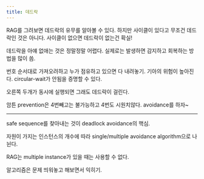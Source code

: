 ```yaml
---
title: 데드락
---
```


RAG를 그려보면 데드락의 유무를 알아볼 수 있다. 하지만 사이클이 있다고 무조건 데드락인 것은 아니다. 사이클이 없으면 데드락이 없는건 확실!

데드락을 아얘 없애는 것은 정말정말 어렵다. 실제로는 발생하면 감지하고 회복하는 방법을 많이 씀. 

번호 순서대로 가져오려하고 누가 점유하고 있으면 다 내려놓기. 기아의 위험이 높아진다. circular-wait가 안됨을 증명할 수 있다. 

오른쪽 두개가 동시에 실행되면 그래도 데드락이 걸린다. 

암튼 prevention은 4번빼고는 불가능하고 4번도 시원치않다. avoidance를 하자~

---

safe sequence를 찾아내는 것이 deadlock avoidance의 핵심. 

자원이 가지는 인스턴스의 개수에 따라 single/multiple avoidance algorithm으로 나뉜다. 

RAG는 multiple instance가 있을 때는 사용할 수 없다. 

알고리즘은 문제 띄워놓고 해보면서 익히기. 

